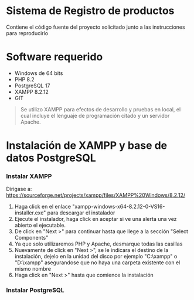 # Sistema de Registro de productos
Contiene el código fuente del proyecto solicitado junto a las instrucciones para reproducirlo

# Software requerido
- Windows de 64 bits
- PHP 8.2
- PostgreSQL 17
- XAMPP 8.2.12
- GIT
> Se utilizo XAMPP para efectos de desarrollo y pruebas en local, el cual incluye el lenguaje de programación citado y un servidor Apache.

# Instalación de XAMPP y base de datos PostgreSQL 
### Instalar XAMPP
Dirigase a: https://sourceforge.net/projects/xampp/files/XAMPP%20Windows/8.2.12/
1. Haga click en el enlace "xampp-windows-x64-8.2.12-0-VS16-installer.exe" para descargar el instalador
2. Ejecute el instalador, haga click en aceptar si ve una alerta una vez abierto el ejecutable.
3. De click en "Next >" para continuar hasta que llege a la sección "Select Components"
4. Ya que solo utilizaremos PHP y Apache, desmarque todas las casillas
5. Nuevamente de click en "Next >", se le indicara el destino de la instalación, dejelo en la unidad del disco por ejemplo "C:\xampp" o "D:\xampp" asegurandose que no haya una carpeta existente con el mismo nombre
6. Haga click en "Next >" hasta que comience la instalación

### Instalar PostgreSQL
